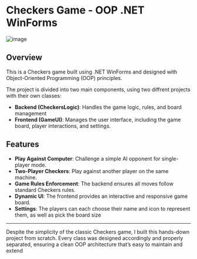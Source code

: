 # Checkers Game - OOP .NET WinForms

![image](https://github.com/user-attachments/assets/d0d65c4a-7d9f-4490-892e-9284361f0782)

## Overview

This is a Checkers game built using .NET WinForms and designed with Object-Oriented Programming (OOP) principles.

The project is divided into two main components, using two diffrent projects with their own classes:

- **Backend (CheckersLogic)**: Handles the game logic, rules, and board management
- **Frontend (GameUI)**: Manages the user interface, including the game board, player interactions, and settings.

## Features
- **Play Against Computer**: Challenge a simple AI opponent for single-player mode.
- **Two-Player Checkers**: Play against another player on the same machine.
- **Game Rules Enforcement**: The backend ensures all moves follow standard Checkers rules.
- **Dynamic UI**: The frontend provides an interactive and responsive game board.
- **Settings**: The players can each choose their name and icon to represent them, as well as pick the board size

---
Despite the simplicity of the classic Checkers game, I built this hands-down project from scratch. Every class was designed accordingly and properly separated, ensuring a clean OOP architecture that’s easy to maintain and extend
